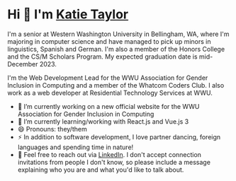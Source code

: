 # Hi 👋 I'm [Katie Taylor](https://kmxtaylor.github.io)

I'm a senior at Western Washington University in Bellingham, WA, where I'm majoring in computer science and have managed to pick up minors in linguistics, Spanish and German. I'm also a member of the Honors College and the CS/M Scholars Program. My expected graduation date is mid-December 2023.

I'm the Web Development Lead for the WWU Association for Gender Inclusion in Computing and a member of the Whatcom Coders Club. I also work as a web developer at Residential Technology Services at WWU.

- 🔭 I’m currently working on a new official website for the WWU Association for Gender Inclusion in Computing
- 🌱 I’m currently learning/working with React.js and Vue.js 3
- 😄 Pronouns: they/them
- ⚡ In addition to software development, I love partner dancing, foreign languages and spending time in nature!
- 💬 Feel free to reach out via [LinkedIn](https://www.linkedin.com/in/kmxtaylor). I don't accept connection invitations from people I don't know, so please include a message explaining who you are and what you'd like to talk about.
